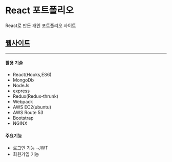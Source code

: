 # React 포트폴리오
React로 만든 개인 포트폴리오 사이트  

## [웹사이트](https://sdhportfolio.site/)

---
#### 활용 기술

  - React(Hooks,ES6)
  - MongoDb
  - NodeJs
  - express
  - Redux(Redux-thrunk)
  - Webpack
  - AWS EC2(ubuntu)
  - AWS Route 53
  - Bootstrap
  - NGINX
#### 주요기능

  - 로그인 기능
    -JWT
  - 회원가입 기능
